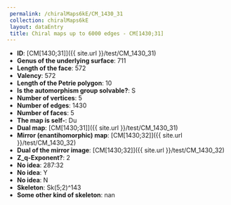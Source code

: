 ```yaml
--- 
 permalink: /chiralMaps6kE/CM_1430_31 
 collection: chiralMaps6kE
 layout: dataEntry
 title: Chiral maps up to 6000 edges - CM[1430;31]
---
```


- **ID**: [CM[1430;31]]({{ site.url }}/test/CM_1430_31)
- **Genus of the underlying surface**: 711
- **Length of the face**: 572
- **Valency**: 572
- **Length of the Petrie polygon**: 10
- **Is the automorphism group solvable?**: S
- **Number of vertices**: 5
- **Number of edges**: 1430
- **Number of faces**: 5
- **The map is self-**: Du
- **Dual map**: [CM[1430;31]]({{ site.url }}/test/CM_1430_31)
- **Mirror (enantihomorphic) map**: [CM[1430;32]]({{ site.url }}/test/CM_1430_32)
- **Dual of the mirror image**: [CM[1430;32]]({{ site.url }}/test/CM_1430_32)
- **Z_q-Exponent?**: 2
- **No idea**:  287:32
- **No idea**: Y
- **No idea**: N
- **Skeleton**: Sk(5;2)^143
- **Some other kind of skeleton**: nan
